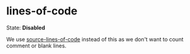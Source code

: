 # lines-of-code

State: **Disabled**

We use [source-lines-of-code](./source-lines-of-code.md) instead of this as we don't want to count comment or blank lines.
